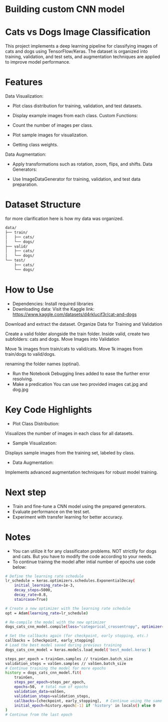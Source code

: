 
# Building custom CNN model
# Cats vs Dogs Image Classification

This project implements a deep learning pipeline for classifying images of cats and dogs using TensorFlow/Keras. The dataset is organized into training, validation, and test sets, and augmentation techniques are applied to improve model performance.

# Features
Data Visualization:

- Plot class distribution for training, validation, and test datasets.
- Display example images from each class.
Custom Functions:

- Count the number of images per class.
- Plot sample images for visualization.
- Getting class weights.

Data Augmentation:

- Apply transformations such as rotation, zoom, flips, and shifts.
Data Generators:

- Use ImageDataGenerator for training, validation, and test data preparation.

# Dataset Structure
for more clarification here is how my data was organized.






```bash
data/
├── train/
│   ├── cats/
│   └── dogs/
├── valid/
│   ├── cats/
│   └── dogs/
└── test/
    ├── cats/
    └── dogs/

```
# How to Use
- Dependencies: 
Install required libraries
- Downloading data:
Visit the Kaggle link: https://www.kaggle.com/datasets/d4rklucif3r/cat-and-dogs

Download and extract the dataset.
Organize Data for Training and Validation

Create a valid folder alongside the train folder.
Inside valid, create two subfolders: cats and dogs.
Move Images into Validation

Move 1k images from train/cats to valid/cats.
Move 1k images from train/dogs to valid/dogs.

renaming the folder names (optinal).
- Run the Notebook
Debugging lines added to ease the further error resolving.
- Make a predication
  You can use two provided images cat.jpg and dog.jpg
# Key Code Highlights
- Plot Class Distribution:

Visualizes the number of images in each class for all datasets.
- Sample Visualization:

Displays sample images from the training set, labeled by class.
- Data Augmentation:

Implements advanced augmentation techniques for robust model training.

# Next step
- Train and fine-tune a CNN model using the prepared generators.
- Evaluate performance on the test set.
- Experiment with transfer learning for better accuracy.

# Notes
- You can utilize it for any classificaton problems. NOT strictlly for dogs and cats. But you have to modify the code according to your needs.
- To continue trainng the model after intial number of epochs use code below:
```bash
# Define the learning rate schedule
lr_schedule = keras.optimizers.schedules.ExponentialDecay(
    initial_learning_rate=1e-3,
    decay_steps=5000,
    decay_rate=0.8,
    staircase=True)

# Create a new optimizer with the learning rate schedule
opt = Adam(learning_rate=lr_schedule)

# Re-compile the model with the new optimizer
dogs_cats_cnn_model.compile(loss="categorical_crossentropy", optimizer=opt, metrics=["accuracy"])

# Set the callbacks again (for checkpoint, early stopping, etc.)
callbacks = [checkpoint, early_stopping]
# Load the best model saved during previous training
dogs_cats_cnn_model = keras.models.load_model('best_model.keras')

steps_per_epoch = trainGen.samples // trainGen.batch_size
validation_steps = valGen.samples // valGen.batch_size
# Continue training the model for more epochs
history = dogs_cats_cnn_model.fit(
    trainGen,
    steps_per_epoch=steps_per_epoch,
    epochs=50,  # total num of epochs
    validation_data=valGen,
    validation_steps=validation_steps,
    callbacks=[checkpoint, early_stopping],  # Continue using the same callbacks
    initial_epoch=history.epoch[-1] if 'history' in locals() else 0
)
# Continue from the last epoch
```

 
    
